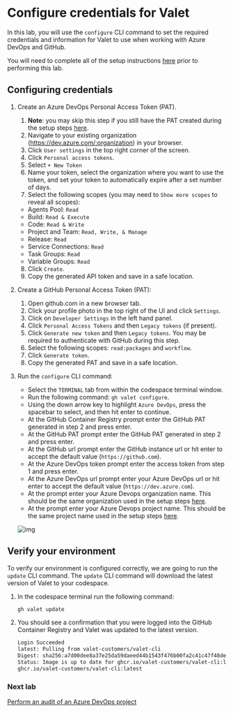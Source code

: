 # Configure credentials for Valet

In this lab, you will use the `configure` CLI command to set the required credentials and information for Valet to use when working with Azure DevOps and GitHub.

You will need to complete all of the setup instructions [here](./readme.md#configure-your-codespace) prior to performing this lab.

## Configuring credentials

1. Create an Azure DevOps Personal Access Token (PAT).
    1. __Note__: you may skip this step if you still have the PAT created during the setup steps [here](./readme.md#bootstrap-your-azure-devops-organization).
    2. Navigate to your existing organization (<https://dev.azure.com/:organization>) in your browser.
    3. Click `User settings` in the top right corner of the screen.
    4. Click `Personal access tokens`.
    5. Select `+ New Token`
    6. Name your token, select the organization where you want to use the token, and set your token to automatically expire after a set number of days.
    7. Select the following scopes (you may need to `Show more scopes` to reveal all scopes):
      - Agents Pool: `Read`
      - Build: `Read & Execute`
      - Code: `Read & Write`
      - Project and Team: `Read, Write, & Manage`
      - Release: `Read`
      - Service Connections: `Read`
      - Task Groups: `Read`
      - Variable Groups: `Read`
    8. Click `Create`.
    9. Copy the generated API token and save in a safe location.

2. Create a GitHub Personal Access Token (PAT):
    1. Open github.com in a new browser tab.
    2. Click your profile photo in the top right of the UI and click `Settings`.
    3. Click on `Developer Settings` in the left hand panel.
    4. Click `Personal Access Tokens` and then `Legacy tokens` (if present).
    5. Click `Generate new token` and then `Legacy tokens`. You may be required to authenticate with GitHub during this step.
    6. Select the following scopes: `read:packages` and `workflow`.
    7. Click `Generate token`.
    8. Copy the generated PAT and save in a safe location.

3. Run the `configure` CLI command:
   - Select the `TERMINAL` tab from within the codespace terminal window.
   - Run the following command: `gh valet configure`.
   - Using the down arrow key to highlight `Azure DevOps`, press the spacebar to select, and then hit enter to continue.
   - At the GitHub Container Registry prompt enter the GitHub PAT generated in step 2 and press enter.
   - At the GitHub PAT prompt enter the GitHub PAT generated in step 2 and press enter.
   - At the GitHub url prompt enter the GitHub instance url or hit enter to accept the default value (`https://github.com`).
   - At the Azure DevOps token prompt enter the access token from step 1 and press enter.
   - At the Azure DevOps url prompt enter your Azure DevOps url or hit enter to accept the default value (`https://dev.azure.com`).
   - At the prompt enter your Azure Devops organization name. This should be the same organization used in the setup steps [here](./readme.md#bootstrap-your-azure-devops-organization).
   - At the prompt enter your Azure Devops project name. This should be the same project name used in the setup steps [here](./readme.md#bootstrap-your-azure-devops-organization).

   ![img](https://user-images.githubusercontent.com/18723510/187771230-27c97889-d98a-48f7-af01-c1a9f8df6423.png)

## Verify your environment

To verify our environment is configured correctly, we are going to run the `update` CLI command. The `update` CLI command will download the latest version of Valet to your codespace.

1. In the codespace terminal run the following command:

   ```bash
   gh valet update
   ```

2. You should see a confirmation that you were logged into the GitHub Container Registry and Valet was updated to the latest version.

   ```bash
   Login Succeeded
   latest: Pulling from valet-customers/valet-cli
   Digest: sha256:a7d00dee8a37e25da59daeed44b1543f476b00fa2c41c47f48deeaf34a215bbb
   Status: Image is up to date for ghcr.io/valet-customers/valet-cli:latest
   ghcr.io/valet-customers/valet-cli:latest
   ```

### Next lab

[Perform an audit of an Azure DevOps project](2-audit.md)
